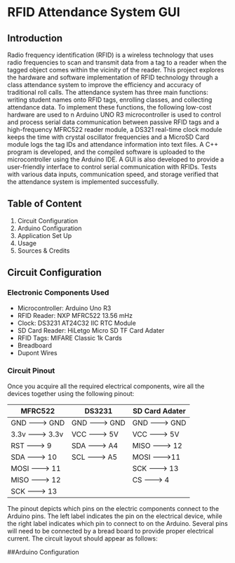 # RFID Attendance System GUI

## Introduction
Radio frequency identification (RFID) is a wireless technology that uses radio frequencies to scan and transmit data from a tag to a reader when the tagged object comes within the vicinity of the reader. This project explores the hardware and software implementation of RFID technology through a class attendance system to improve the efficiency and accuracy of traditional roll calls. The attendance system has three main functions: writing student names onto RFID tags, enrolling classes, and collecting attendance data. To implement these functions, the following low-cost hardware are used to n Arduino UNO R3 microcontroller is used to control and process serial data communication between passive RFID tags and a high-frequency MFRC522 reader module, a DS321 real-time clock module keeps the time with crystal oscillator frequencies and a MicroSD Card module logs the tag IDs and attendance information into text files. A C++ program is developed, and the compiled software is uploaded to the microcontroller using the Arduino IDE. A GUI is also developed to provide a user-friendly interface to control serial communication with RFIDs. Tests with various data inputs, communication speed, and storage verified that the attendance system is implemented successfully. 

## Table of Content
1. Circuit Configuration
2. Arduino Configuration
3. Application Set Up
4. Usage
5. Sources & Credits

## Circuit Configuration
### Electronic Components Used
* Microcontroller: Arduino Uno R3
* RFID Reader: NXP MFRC522 13.56 mHz
* Clock: DS3231 AT24C32 IIC RTC Module 
* SD Card Reader: HiLetgo Micro SD TF Card Adater 
* RFID Tags: MIFARE Classic 1k Cards
* Breadboard
* Dupont Wires

### Circuit Pinout
Once you acquire all the required electrical components, wire all the devices together using the following pinout: 

| MFRC522 | DS3231 | SD Card Adater |
| --- | --- | --- |
| GND ---> GND | GND ---> GND | GND ---> GND |
| 3.3v ---> 3.3v | VCC ---> 5V | VCC ---> 5V |
| RST ---> 9 | SDA ---> A4 | MISO ---> 12 |
| SDA ---> 10 | SCL ---> A5 | MOSI --->11 |
| MOSI ---> 11  | | SCK ---> 13 |
| MISO ---> 12 | | CS ---> 4 |
| SCK ---> 13 |

The pinout depicts which pins on the electric components connect to the Arduino pins. The left label indicates the pin on the electrical device, while the right label indicates which pin to connect to on the Arduino. Several pins will need to be connected by a bread board to provide proper electrical current. The circuit layout should appear as follows:

##Arduino Configuration
